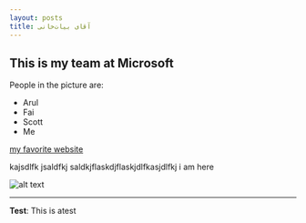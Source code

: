 ```yaml
---
layout: posts
title: آقای بیات‌خانی
---
```


## This is my team at Microsoft
People in the picture are:
- Arul
- Fai
- Scott
- Me

[my favorite website](http://www.google.com)

kajsdlfk jsaldfkj saldkjflaskdjflaskjdlfkasjdlfkj i am here




![alt text](../assets/images/grouppic.jpg "Team Picture")

---
**Test**: This is atest

